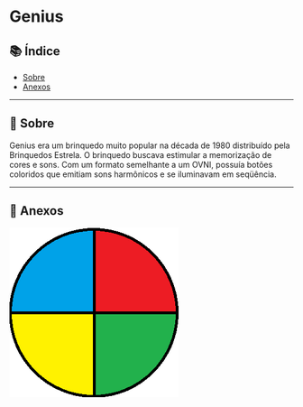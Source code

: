 # Genius

## 📚 Índice 

- [Sobre](#-sobre)
- [Anexos](#-anexos)

---

## 📖 Sobre

Genius era um brinquedo muito popular na década de 1980 distribuído pela Brinquedos Estrela. O brinquedo buscava estimular a memorização de cores e sons. Com um formato semelhante a um OVNI, possuía botões coloridos que emitiam sons harmônicos e se iluminavam em seqüência.

---

## 📌 Anexos

<img src="./icone.png">
